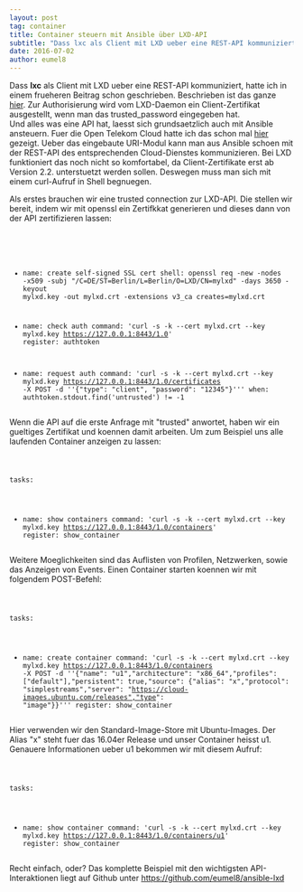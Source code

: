 ```yaml
---
layout: post
tag: container
title: Container steuern mit Ansible über LXD-API
subtitle: "Dass lxc als Client mit LXD ueber eine REST-API kommuniziert, hatte ich in einem frueheren Beitrag schon geschrieben. Beschrieben ist das ganze hier. Zur Authorisierung wird vom LXD-Daemon ein Client-Zertifikat ausgestellt, wenn man das trusted_password&hellip;"
date: 2016-07-02
author: eumel8
---
```


Dass <strong>lxc</strong> als Client mit LXD ueber eine REST-API kommuniziert, hatte ich in einem frueheren Beitrag schon geschrieben. Beschrieben ist das ganze <a href="https://github.com/lxc/lxd/blob/master/doc/rest-api.md">hier</a>.
Zur Authorisierung wird vom LXD-Daemon ein Client-Zertifikat ausgestellt, wenn man das trusted_password eingegeben hat.
<br/>
Und alles was eine API hat, laesst sich grundsaetzlich auch mit Ansible ansteuern. Fuer die Open Telekom Cloud hatte ich das schon mal <a href="https://github.com/eumel8/ansible-otc">hier</a> gezeigt. Ueber das eingebaute URI-Modul kann man aus Ansible schoen mit der REST-API des entsprechenden Cloud-Dienstes kommunizieren. Bei LXD funktioniert das noch nicht so komfortabel, da Client-Zertifikate erst ab Version 2.2. unterstuetzt werden sollen. Deswegen muss man sich mit einem curl-Aufruf in Shell begnuegen.

Als erstes brauchen wir eine trusted connection zur LXD-API. Die stellen wir bereit, indem wir mit openssl ein Zertifkkat generieren und dieses dann von der API zertifizieren lassen:

<!-- codeblock lang=shell line=1 --><pre class="codeblock"><code>
- name: create self-signed SSL cert
 shell: openssl req -new -nodes -x509 -subj "/C=DE/ST=Berlin/L=Berlin/O=LXD/CN=mylxd" -days 3650 -keyout mylxd.key -out mylxd.crt -extensions v3_ca creates=mylxd.crt

- name: check auth
 command: 'curl -s -k --cert mylxd.crt --key mylxd.key https://127.0.0.1:8443/1.0'
 register: authtoken

- name: request auth
 command: 'curl -s -k --cert mylxd.crt --key mylxd.key https://127.0.0.1:8443/1.0/certificates -X POST -d ''{"type": "client", "password": "12345"}'''
 when: authtoken.stdout.find('untrusted') != -1
</code></pre><!-- /codeblock -->

Wenn die API auf die erste Anfrage mit "trusted" anwortet, haben wir ein gueltiges Zertifikat und koennen damit arbeiten. Um zum Beispiel uns alle laufenden Container anzeigen zu lassen:

<!-- codeblock lang=shell line=1 --><pre class="codeblock"><code>
 tasks: 
 - name: show containers
 command: 'curl -s -k --cert mylxd.crt --key mylxd.key https://127.0.0.1:8443/1.0/containers'
 register: show_container
</code></pre><!-- /codeblock -->

Weitere Moeglichkeiten sind das Auflisten von Profilen, Netzwerken, sowie das Anzeigen von Events.
Einen Container starten koennen wir mit folgendem POST-Befehl:

<!-- codeblock lang= line=1 --><pre class="codeblock"><code>
 tasks: 
 - name: create container
 command: 'curl -s -k --cert mylxd.crt --key mylxd.key https://127.0.0.1:8443/1.0/containers -X POST -d ''{"name": "u1","architecture": "x86_64","profiles": ["default"],"persistent": true,"source": {"alias": "x","protocol": "simplestreams","server": "https://cloud-images.ubuntu.com/releases","type": "image"}}'''
 register: show_container
</code></pre><!-- /codeblock -->

Hier verwenden wir den Standard-Image-Store mit Ubuntu-Images. Der Alias "x" steht fuer das 16.04er Release und unser Container heisst u1. 
Genauere Informationen ueber u1 bekommen wir mit diesem Aufruf:

<!-- codeblock lang=shell line=1 --><pre class="codeblock"><code>
 tasks: 
 - name: show container
 command: 'curl -s -k --cert mylxd.crt --key mylxd.key https://127.0.0.1:8443/1.0/containers/u1'
 register: show_container
</code></pre><!-- /codeblock -->

Recht einfach, oder? Das komplette Beispiel mit den wichtigsten API-Interaktionen liegt auf Github unter <a href="https://github.com/eumel8/ansible-lxd">https://github.com/eumel8/ansible-lxd</a>
